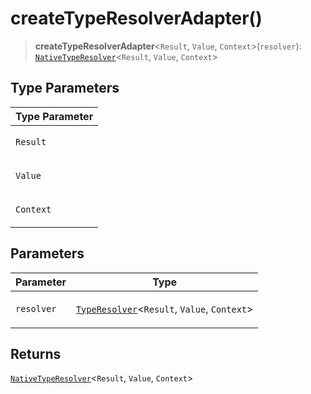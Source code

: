 # createTypeResolverAdapter()

> **createTypeResolverAdapter**\<`Result`, `Value`, `Context`\>(`resolver`): [`NativeTypeResolver`](../type-aliases/NativeTypeResolver.md)\<`Result`, `Value`, `Context`\>

## Type Parameters

<table>
<thead>
<tr>
<th>Type Parameter</th>
</tr>
</thead>
<tbody>
<tr>
<td>

`Result`

</td>
</tr>
<tr>
<td>

`Value`

</td>
</tr>
<tr>
<td>

`Context`

</td>
</tr>
</tbody>
</table>

## Parameters

<table>
<thead>
<tr>
<th>Parameter</th>
<th>Type</th>
</tr>
</thead>
<tbody>
<tr>
<td>

`resolver`

</td>
<td>

[`TypeResolver`](../../index/type-aliases/TypeResolver.md)\<`Result`, `Value`, `Context`\>

</td>
</tr>
</tbody>
</table>

## Returns

[`NativeTypeResolver`](../type-aliases/NativeTypeResolver.md)\<`Result`, `Value`, `Context`\>
